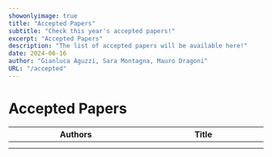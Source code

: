 ```yaml
---
showonlyimage: true
title: "Accepted Papers"
subtitle: "Check this year's accepted papers!"
excerpt: "Accepted Papers"
description: "The list of accepted papers will be available here!"
date: 2024-06-16
author: "Gianluca Aguzzi, Sara Montagna, Mauro Dragoni"
URL: "/accepted"
---
```

# Accepted Papers
<!-- 
We received a total of 15 submissions to the workshop, out of which we selected 9 for presentation to the workshop.
We thank all authors and reviewers for their contribution to the DIGITA Workshop.
-->
<style>
table th:first-of-type {
    width: 10%;
}
table th:nth-of-type(2) {
    width: 10%;
}
table th:nth-of-type(3) {
    width: 50%;
}
table th:nth-of-type(4) {
    width: 30%;
}
</style>

| Authors |     Title   |
|--|--------|
|  |   |
|  |   |

